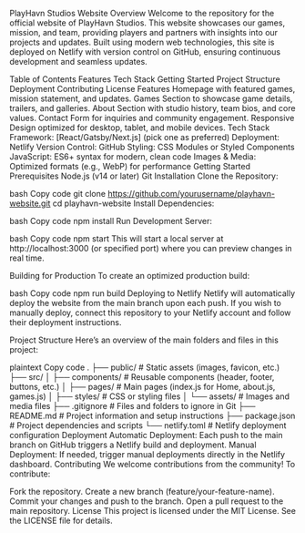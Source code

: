 PlayHavn Studios Website
Overview
Welcome to the repository for the official website of PlayHavn Studios. This website showcases our games, mission, and team, providing players and partners with insights into our projects and updates. Built using modern web technologies, this site is deployed on Netlify with version control on GitHub, ensuring continuous development and seamless updates.

Table of Contents
Features
Tech Stack
Getting Started
Project Structure
Deployment
Contributing
License
Features
Homepage with featured games, mission statement, and updates.
Games Section to showcase game details, trailers, and galleries.
About Section with studio history, team bios, and core values.
Contact Form for inquiries and community engagement.
Responsive Design optimized for desktop, tablet, and mobile devices.
Tech Stack
Framework: [React/Gatsby/Next.js] (pick one as preferred)
Deployment: Netlify
Version Control: GitHub
Styling: CSS Modules or Styled Components
JavaScript: ES6+ syntax for modern, clean code
Images & Media: Optimized formats (e.g., WebP) for performance
Getting Started
Prerequisites
Node.js (v14 or later)
Git
Installation
Clone the Repository:

bash
Copy code
git clone https://github.com/yourusername/playhavn-website.git
cd playhavn-website
Install Dependencies:

bash
Copy code
npm install
Run Development Server:

bash
Copy code
npm start
This will start a local server at http://localhost:3000 (or specified port) where you can preview changes in real time.

Building for Production
To create an optimized production build:

bash
Copy code
npm run build
Deploying to Netlify
Netlify will automatically deploy the website from the main branch upon each push. If you wish to manually deploy, connect this repository to your Netlify account and follow their deployment instructions.

Project Structure
Here’s an overview of the main folders and files in this project:

plaintext
Copy code
.
├── public/                 # Static assets (images, favicon, etc.)
├── src/
│   ├── components/         # Reusable components (header, footer, buttons, etc.)
│   ├── pages/              # Main pages (index.js for Home, about.js, games.js)
│   ├── styles/             # CSS or styling files
│   └── assets/             # Images and media files
├── .gitignore              # Files and folders to ignore in Git
├── README.md               # Project information and setup instructions
├── package.json            # Project dependencies and scripts
└── netlify.toml            # Netlify deployment configuration
Deployment
Automatic Deployment: Each push to the main branch on GitHub triggers a Netlify build and deployment.
Manual Deployment: If needed, trigger manual deployments directly in the Netlify dashboard.
Contributing
We welcome contributions from the community! To contribute:

Fork the repository.
Create a new branch (feature/your-feature-name).
Commit your changes and push to the branch.
Open a pull request to the main repository.
License
This project is licensed under the MIT License. See the LICENSE file for details.
